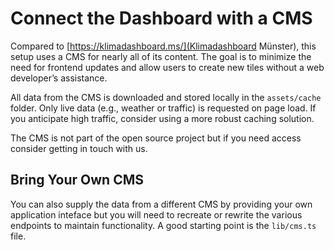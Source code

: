 # Connect the Dashboard with a CMS

Compared to [https://klimadashboard.ms/](Klimadashboard Münster), this setup uses a CMS for nearly all of its content. The goal is to minimize the need for frontend updates and allow users to create new tiles without a web developer’s assistance.

All data from the CMS is downloaded and stored locally in the `assets/cache` folder. Only live data (e.g., weather or traffic) is requested on page load. If you anticipate high traffic, consider using a more robust caching solution.

The CMS is not part of the open source project but if you need access consider getting in touch with us.

## Bring Your Own CMS

You can also supply the data from a different CMS by providing your own application inteface but you will need to recreate or rewrite the various endpoints to maintain functionality. A good starting point is the `lib/cms.ts` file.
